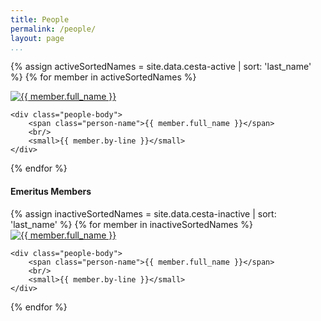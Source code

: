 ```yaml
---
title: People
permalink: /people/
layout: page
...
```


<div class="row">

{% assign activeSortedNames = site.data.cesta-active | sort: 'last_name' %}
{% for member in activeSortedNames %}
<div class="col-md-4">
    <a href="#">
      <img class="img-thumbnail img-resized" src="{{ site.baseurl }}/images/headshot/{{ member.portrait }}" alt="{{ member.full_name }}" title="{{ member.full_name }}"/>
    </a>

    <div class="people-body">
        <span class="person-name">{{ member.full_name }}</span>
        <br/>
        <small>{{ member.by-line }}</small>
    </div>
</div>
{% endfor %}
</div>

<div class="row">
<h4>Emeritus Members</h4>
{% assign inactiveSortedNames = site.data.cesta-inactive | sort: 'last_name' %}
{% for member in inactiveSortedNames %}
<div class="col-md-4">
    <a href="#">
      <img class="img-thumbnail img-resized" src="{{ site.baseurl }}/images/headshot/{{ member.portrait }}" alt="{{ member.full_name }}" title="{{ member.full_name }}"/>
    </a>

    <div class="people-body">
        <span class="person-name">{{ member.full_name }}</span>
        <br/>
        <small>{{ member.by-line }}</small>
    </div>
</div>
{% endfor %}

</div>
